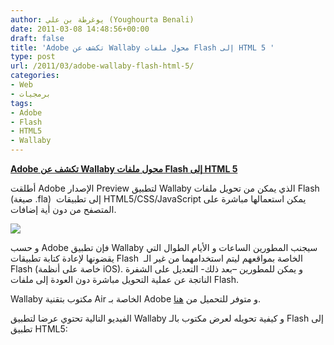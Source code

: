 ```yaml
---
author: يوغرطة بن علي (Youghourta Benali)
date: 2011-03-08 14:48:56+00:00
draft: false
title: 'Adobe تكشف عن Wallaby محول ملفات Flash إلى HTML 5 '
type: post
url: /2011/03/adobe-wallaby-flash-html-5/
categories:
- Web
- برمجيات
tags:
- Adobe
- Flash
- HTML5
- Wallaby
---
```


**[Adobe تكشف عن Wallaby محول ملفات Flash إلى HTML 5](http://www.it-scoop.com/2011/03/adobe-wallaby-flash-html-5/)**


أطلقت Adobe الإصدار Preview لتطبيق Wallaby الذي يمكن من تحويل ملفات Flash (صيغة .fla)  إلى تطبيقات HTML5/CSS/JavaScript يمكن استعمالها مباشرة على المتصفح من دون أية إضافات.

[![](http://www.it-scoop.com/wp-content/uploads/2011/03/flash-html5.jpg)
](http://www.it-scoop.com/2011/03/adobe-wallaby-flash-html-5/)

و حسب Adobe فإن تطبيق Wallaby سيجنب المطورين الساعات و الأيام الطوال التي يقضونها لإعادة كتابة تطبيقات Flash  الخاصة بمواقعهم ليتم استخدامهما من غير الـ Flash (خاصة على أنظمة iOS). و يمكن للمطورين –بعد ذلك- التعديل على الشفرة الناتجة عن عملية التحويل مباشرة دون العودة إلى ملفات Flash.

Wallaby مكتوب بتقنية Air الخاصة بـ Adobe و متوفر للتحميل من [هنا](http://labs.adobe.com/technologies/wallaby/).

الفيديو التالية تحتوي عرضا لتطبيق Wallaby و كيفية تحويله لعرض مكتوب بالـ Flash إلى تطبيق HTML5:

<!-- more -->


<object width="480" height="390"><embed src="http://www.youtube.com/v/ryZP00_KhYE?fs=1&hl=fr_FR&rel=0" allowscriptaccess="always" height="390" width="480" allowfullscreen="true" type="application/x-shockwave-flash"></embed></object>
